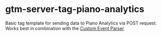 # gtm-server-tag-piano-analytics
Basic tag template for sending data to Piano Analytics via POST request. Works best in combination with the [Custom Event Parser](https://github.com/NHinternesch/gtm-server-client-custom-event-parser).
